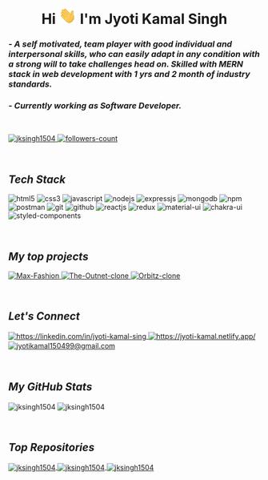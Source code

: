 <!----------------------------------- Heading Section ------------------------------------>
<h1 align="center">
    Hi
    <img src="https://raw.githubusercontent.com/ABSphreak/ABSphreak/master/gifs/Hi.gif" width="35">
    I'm Jyoti Kamal Singh
</h1>

<!----------------------------------- About Section ------------------------------------>

<h3>
    <i>- A self motivated, team player with good individual and interpersonal skills, who can easily adapt in any condition with a strong will to take challenges head on. Skilled with MERN stack in web development with 1 yrs and 2 month of industry standards.</i>
</h3>

<h3>
    <i>- Currently working as Software Developer.</i>
</h3>
<br>

<!----------------------------------- Profile View Section ----------------------------------->

<p align="left">
    <a href="https://github.com/jksingh1504">
        <img src="https://komarev.com/ghpvc/?username=jksingh1504t&label=Profile%20views&color=0e75b6&style=flat" alt="jksingh1504" />
    </a>
    <a href="https://github.com/jksingh1504?tab=followers">
        <img src="https://img.shields.io/github/followers/jksingh1504?label=Followers&style=social" alt="followers-count">
    </a>
</p>
<br>

<!----------------------------------- Tech Stack Section ------------------------------------>

<h2><i>Tech Stack</i></h2>

<p>
    <img src="https://img.shields.io/badge/HTML5-E34F26?style=for-the-badge&logo=html5&logoColor=white" alt="html5" />
    <img src="https://img.shields.io/badge/CSS3-1572B6?style=for-the-badge&logo=css3&logoColor=white" alt="css3" />
    <!-- <img src="https://img.shields.io/badge/Bootstrap-563D7C?style=for-the-badge&logo=bootstrap&logoColor=white" alt="bootstrap" />
     <img src="https://img.shields.io/badge/Tailwind_CSS-38B2AC?style=for-the-badge&logo=tailwind-css&logoColor=white" alt="tailwind" /> -->
    <img src="https://img.shields.io/badge/JavaScript-323330?style=for-the-badge&logo=javascript&logoColor=F7DF1E" alt="javascript" />
    <img src="https://img.shields.io/badge/Node.js-339933?style=for-the-badge&logo=nodedotjs&logoColor=white" alt="nodejs" />
    <img src="https://img.shields.io/badge/Express.js-000000?style=for-the-badge&logo=express&logoColor=white" alt="expressjs" />
    <img src="https://img.shields.io/badge/MongoDB-4EA94B?style=for-the-badge&logo=mongodb&logoColor=white" alt="mongodb" />
    <img src="https://img.shields.io/badge/npm-CB3837?style=for-the-badge&logo=npm&logoColor=white" alt="npm" />
    <img src="https://img.shields.io/badge/Postman-FF6C37?style=for-the-badge&logo=Postman&logoColor=white" alt="postman" />
    <img src="https://img.shields.io/badge/Git-f44d27?style=for-the-badge&logo=git&logoColor=white" alt="git" />
    <img src="https://img.shields.io/badge/GitHub-100000?style=for-the-badge&logo=github&logoColor=white" alt="github" />
    <img src="https://img.shields.io/badge/React-20232A?style=for-the-badge&logo=react&logoColor=61DAFB" alt="reactjs" />
    <img src="https://img.shields.io/badge/Redux-593D88?style=for-the-badge&logo=redux&logoColor=white" alt="redux" />
    <img src="https://img.shields.io/badge/Material%20UI-007FFF?style=for-the-badge&logo=mui&logoColor=white" alt="material-ui" />
    <img src="https://img.shields.io/badge/Chakra%20UI-3bc7bd?style=for-the-badge&logo=chakraui&logoColor=white" alt="chakra-ui" />
    <img src="https://img.shields.io/badge/styled--components-DB7093?style=for-the-badge&logo=styled-components&logoColor=white" alt="styled-components" />
</p>
<br>

<!----------------------------------- Project Section ------------------------------------>

<h2><i>My top projects</i></h2>

<p align="left">
    <a href="https://github.com/jksingh1504/max-fashion-clone" target="blank">
        <img src="https://img.shields.io/static/v1?style=for-the-badge&message=Max Fashion&color=1BB91F&logo=&logoColor=FFFFFF&label=" alt="Max-Fashion" />
    </a>
    <a href="https://github.com/9Prajjwal/outnetclone" target="blank">
        <img src="https://img.shields.io/static/v1?style=for-the-badge&message=The Outnet&color=000000&logo=&logoColor=FFFFFF&label=" alt="The-Outnet-clone" />
    </a>
    
<!--     <a href="" target="blank">
        <img src="https://img.shields.io/static/v1?style=for-the-badge&message=Orbitz Clone App&color=FD3A5C&logo=&logoColor=FFFFFF&label=" alt="Orbitz-clone" />
    </a> -->
   <a href="https://github.com/jksingh1504/Orbitz-Clone" target="blank">
        <img src="https://img.shields.io/static/v1?style=for-the-badge&message=Orbitz Clone&color=840010&logo=&logoColor=FFFFFF&label=" alt="Orbitz-clone" />
    </a>
    
</p>
<br>

<!----------------------------------- Social Media Links Section ------------------------------------>

<h2><i>Let's Connect</i></h2>

<p align="left">
    <a href="https://www.linkedin.com/in/jyoti-kamal-singh/">
        <img align="center" src="https://img.shields.io/badge/LinkedIn-0077B5?style=for-the-badge&logo=linkedin&logoColor=white" alt="https://linkedin.com/in/jyoti-kamal-sing" />
    </a>
    <a href="https://jyoti-kamal.netlify.app/">
        <img align="center" src="https://img.shields.io/badge/Portfolio-18A303?style=for-the-badge&logo=ionic&logoColor=white" alt="https://jyoti-kamal.netlify.app/" />
    </a>
    <a title="jyotikamal150499@gmail.com" href="mailto:jyotikamal150499@gmail.com">
        <img align="center" src="https://img.shields.io/badge/Gmail-D14836?style=for-the-badge&logo=gmail&logoColor=white" alt="jyotikamal150499@gmail.com" />
    </a>
    
<!--     <a href="">
        <img align="center" src="https://img.shields.io/badge/Portfolio-18A303?style=for-the-badge&logo=ionic&logoColor=white" alt="https://jyoti-kamal.netlify.app/" />
    </a>
    <a href="">
        <img align="center" src="https://img.shields.io/badge/Gmail-D14836?style=for-the-badge&logo=gmail&logoColor=white" alt="jyotikamal150499@gmail.com" />
    </a> -->
</p>
<br>

<!----------------------------------- GitHub Stats Section ------------------------------------>

<h2><i>My GitHub Stats</i></h2>

<p>
    <img align="center" src="https://github-readme-stats.vercel.app/api?username=jksingh1504&show_icons=true&include_all_commits=true&count_private=true&hide=issues,contribs&border_radius=0&locale=en&theme=dark" alt="jksingh1504" height="139" />
    <img align="center" src="https://github-readme-stats.vercel.app/api/top-langs/?username=jksingh1504&layout=compact&exclude_repo=Lybrate-Website-Clone-Version-2.0,Lybrate-Website-Clone,Adidas-Clone&hide=Shell&border_radius=0&theme=dark" alt="jksingh1504" height="139" />
</p>
<br>

<!----------------------------------- Top Repository Section ------------------------------------>

<h2><i>Top Repositories</i></h2>

<p>
    <a href="https://github.com/jksingh1504/max-fashion-clone">
        <img align="center" src="https://github-readme-stats.vercel.app/api/pin/?username=jksingh1504&repo=max-fashion-clone&locale=en&border_radius=0&theme=dark" alt="jksingh1504" />
    </a>
    <a href="https://github.com/9Prajjwal/outnetclone">
        <img align="center" src="https://github-readme-stats.vercel.app/api/pin/?username=9prajjwal&repo=outnetclone&locale=en&border_radius=0&theme=dark" alt="jksingh1504" />
    </a>
    <a href="https://github.com/jksingh1504/Orbitz-Clone">
        <img align="center" src="https://github-readme-stats.vercel.app/api/pin/?username=jksingh1504&repo=Orbitz-Clone&locale=en&border_radius=0&theme=dark" alt="jksingh1504" />
    </a>
<!--     <a href="https://github.com/surajDongre-16/fraazo-clone">
        <img align="center" src="https://github-readme-stats.vercel.app/api/pin/?username=surajDongre-16&repo=fraazo-clone&locale=en&border_radius=0&theme=dark" alt="jksingh1504" />
    </a> -->
   

</p>
